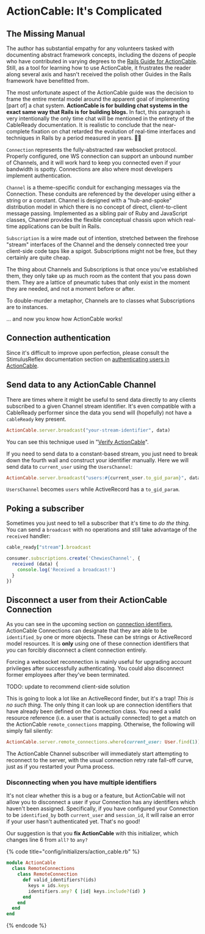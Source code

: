 # ActionCable: It's Complicated

## The Missing Manual

The author has substantial empathy for any volunteers tasked with documenting abstract framework concepts, including the dozens of people who have contributed in varying degrees to the [Rails Guide for ActionCable](https://guides.rubyonrails.org/action_cable_overview.html). Still, as a tool for learning how to use ActionCable, it frustrates the reader along several axis and hasn't received the polish other Guides in the Rails framework have benefitted from.

The most unfortunate aspect of the ActionCable guide was the decision to frame the entire mental model around the apparent goal of implementing \[part of\] a chat system. **ActionCable is for building chat systems in the exact same way that Rails is for building blogs.** In fact, this paragraph is very intentionally the only time chat will be mentioned in the entirety of the CableReady documentation. It is realistic to conclude that the near-complete fixation on chat retarded the evolution of real-time interfaces and techniques in Rails by a period measured in years. 🤦‍♀️

`Connection` represents the fully-abstracted raw websocket protocol. Properly configured, one WS connection can support an unbound number of Channels, and it will work hard to keep you connected even if your bandwidth is spotty. Connections are also where most developers implement authentication.

`Channel` is a theme-specific conduit for exchanging messages via the Connection. These conduits are referenced by the developer using either a string or a constant. Channel is designed with a "hub-and-spoke" distribution model in which there is no concept of direct, client-to-client message passing. Implemented as a sibling pair of Ruby and JavaScript classes, Channel provides the flexible conceptual chassis upon which real-time applications can be built in Rails.

`Subscription` is a wire made out of intention, stretched between the firehose "stream" interfaces of the Channel and the densely connected tree your client-side code taps like a spigot. Subscriptions might not be free, but they certainly are quite cheap.

The thing about Channels and Subscriptions is that once you've established them, they only take up as much room as the content that you pass down them. They are a lattice of pneumatic tubes that only exist in the moment they are needed, and not a moment before or after.

To double-murder a metaphor, Channels are to classes what Subscriptions are to instances.

... and now you know how ActionCable works!

## Connection authentication

Since it's difficult to improve upon perfection, please consult the StimulusReflex documentation section on [authenticating users in ActionCable](https://docs.stimulusreflex.com/authentication).

## Send data to any ActionCable Channel

There are times where it might be useful to send data directly to any clients subscribed to a given Channel stream identifier. It's even compatible with a CableReady performer since the data you send will \(hopefully\) not have a `cableReady` key present.

```ruby
ActionCable.server.broadcast("your-stream-identifier", data)
```

You can see this technique used in "[Verify ActionCable](troubleshooting/#verify-actioncable)".

If you need to send data to a constant-based stream, you just need to break down the fourth wall and construct your identifier manually. Here we will send data to `current_user` using the `UsersChannel`:

```ruby
ActionCable.server.broadcast("users:#{current_user.to_gid_param}", data)
```

`UsersChannel` becomes `users` while ActiveRecord has a `to_gid_param`.

## Poking a subscriber

Sometimes you just need to tell a subscriber that it's time to _do the thing_. You can send a `broadcast` with no operations and still take advantage of the `received` handler:

```ruby
cable_ready["stream"].broadcast
```

```javascript
consumer.subscriptions.create('ChewiesChannel', {
  received (data) {
    console.log('Received a broadcast!')
  }
})
```

## Disconnect a user from their ActionCable Connection

As you can see in the upcoming section on [connection identifiers](identifiers.md#stream-identifiers-from-accessors), ActionCable Connections can designate that they are able to be `identified_by` one or more objects. These can be strings or ActiveRecord model resources. It is **only** using one of these connection identifiers that you can forcibly disconnect a client connection entirely.

Forcing a websocket reconnection is mainly useful for upgrading account privileges after successfully authenticating. You could also disconnect former employees after they've been terminated.

TODO: update to recommend client-side solution

This is going to look a lot like an ActiveRecord finder, but it's a trap! _This is no such thing._ The only thing it can look up are connection identifiers that have already been defined on the Connection class. You need a valid resource reference \(i.e. a user that is actually connected\) to get a match on the ActionCable `remote_connections` mapping. Otherwise, the following will simply fail silently:

```ruby
ActionCable.server.remote_connections.where(current_user: User.find(1)).disconnect
```

The ActionCable Channel subscriber will immediately start attempting to reconnect to the server, with the usual connection retry rate fall-off curve, just as if you restarted your Puma process.

### Disconnecting when you have multiple identifiers

It's not clear whether this is a bug or a feature, but ActionCable will not allow you to disconnect a user if your Connection has any identifiers which haven't been assigned. Specifically, if you have configured your Connection to be `identified_by` both `current_user` and `session_id`, it will raise an error if your user hasn't authenticated yet. That's no good!

Our suggestion is that you **fix ActionCable** with this initializer, which changes line 6 from `all?` to `any?`

{% code title="config/initializers/action\_cable.rb" %}
```ruby
module ActionCable
  class RemoteConnections
    class RemoteConnection
      def valid_identifiers?(ids)
        keys = ids.keys
        identifiers.any? { |id| keys.include?(id) }
      end
    end
  end
end
```
{% endcode %}

